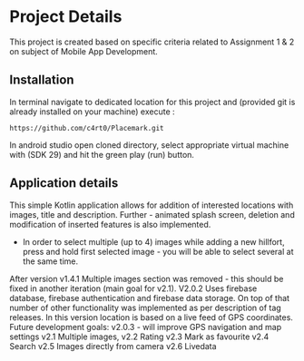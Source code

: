 # Project Details

This project is created based on specific criteria related to Assignment 1 & 2 on subject of Mobile App Development.

## Installation

In terminal navigate to dedicated location for this project and (provided git is already installed on your machine) execute :

```
https://github.com/c4rt0/Placemark.git
```
In android studio open cloned directory, select appropriate virtual machine with (SDK 29) and hit the green play (run) button.

## Application details

This simple Kotlin application allows for addition of interested locations with images, title and description. Further - animated splash screen, deletion and modification of inserted features is also implemented.
* In order to select multiple (up to 4) images while adding a new hillfort, press and hold first selected image - you will be able to select several at the same time.

After version v1.4.1 Multiple images section was removed - this should be fixed in another iteration (main goal for v2.1).
V2.0.2 Uses firebase database, firebase authentication and firebase data storage. On top of that number of other functionality was implemented as per description of tag releases.
In this version location is based on a live feed of GPS coordinates.
Future development goals:
v2.0.3 - will improve GPS navigation and map settings
v2.1 Multiple images,
v2.2 Rating
v2.3 Mark as favourite
v2.4 Search
v2.5 Images directly from camera
v2.6 Livedata
